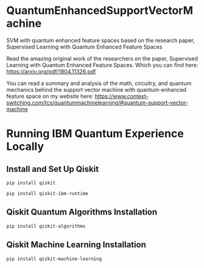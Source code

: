 # QuantumEnhancedSupportVectorMachine
SVM with quantum enhanced feature spaces based on the research paper, Supervised Learning with Quantum Enhanced Feature Spaces 

Read the amazing original work of the researchers on the paper, Supervised Learning with Quantum Enhanced Feature Spaces. Which you can find here: https://arxiv.org/pdf/1804.11326.pdf

You can read a summary and analysis of the math, circuitry, and quantum mechanics behind the support vector machine with quantum-enhanced feature space on my website here: https://www.context-switching.com/tcs/quantummachinelearning/#quantum-support-vector-machine

# Running IBM Quantum Experience Locally

## Install and Set Up Qiskit

```
pip install qiskit
```

```
pip install qiskit-ibm-runtime
```

## Qiskit Quantum Algorithms Installation

```
pip install qiskit-algorithms
```

## Qiskit Machine Learning Installation

```
pip install qiskit-machine-learning
```
